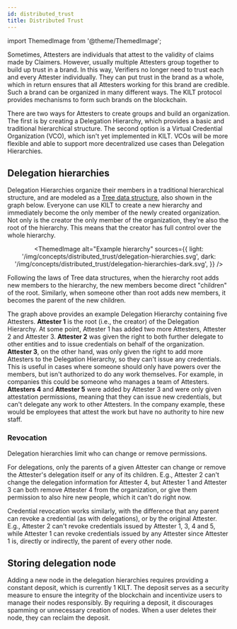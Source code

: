 ```yaml
---
id: distributed_trust
title: Distributed Trust
---
```


import ThemedImage from '@theme/ThemedImage';

Sometimes, Attesters are individuals that attest to the validity of claims made by Claimers.
However, usually multiple Attesters group together to build up trust in a brand.
In this way, Verifiers no longer need to trust each and every Attester individually.
They can put trust in the brand as a whole, which in return ensures that all Attesters working for this brand are credible.
Such a brand can be organized in many different ways.
The KILT protocol provides mechanisms to form such brands on the blockchain.

There are two ways for Attesters to create groups and build an organization.
The first is by creating a Delegation Hierarchy, which provides a basic and traditional hierarchical structure.
The second option is a Virtual Credential Organization (VCO), which isn't yet implemented in KILT.
VCOs will be more flexible and able to support more decentralized use cases than Delegation Hierarchies.

## Delegation hierarchies

Delegation Hierarchies organize their members in a traditional hierarchical structure, and are modeled as a [Tree data structure](https://en.wikipedia.org/wiki/Tree_(data_structure)), also shown in the graph below.
Everyone can use KILT to create a new hierarchy and immediately become the only member of the newly created organization.
Not only is the creator the only member of the organization, they're also the root of the hierarchy.
This means that the creator has full control over the whole hierarchy.

<center>

<ThemedImage
  alt="Example hierarchy"
  sources={{
    light: '/img/concepts/distributed_trust/delegation-hierarchies.svg',
    dark: '/img/concepts/distributed_trust/delegation-hierarchies-dark.svg',
  }}
/>

</center>

Following the laws of Tree data structures, when the hierarchy root adds new members to the hierarchy, the new members become direct "children" of the root.
Similarly, when someone other than root adds new members, it becomes the parent of the new children.

The graph above provides an example Delegation Hierarchy containing five Attesters.
**Attester 1** is the root (i.e., the creator) of the Delegation Hierarchy.
At some point, Attester 1 has added two more Attesters, Attester 2 and Attester 3.
**Attester 2** was given the right to both further delegate to other entities and to issue credentials on behalf of the organization.
**Attester 3**, on the other hand, was only given the right to add more Attesters to the Delegation Hierarchy, so they can't issue any credentials.
This is useful in cases where someone should only have powers over the members, but isn't authorized to do any work themselves.
For example, in companies this could be someone who manages a team of Attesters.
**Attesters 4** and **Attester 5** were added by Attester 3 and were only given attestation permissions, meaning that they can issue new credentials, but can't delegate any work to other Attesters.
In the company example, these would be employees that attest the work but have no authority to hire new staff.

### Revocation

Delegation hierarchies limit who can change or remove permissions.

For delegations, only the parents of a given Attester can change or remove the Attester's delegation itself or any of its children.
E.g., Attester 2 can't change the delegation information for Attester 4, but Attester 1 and Attester 3 can both remove Attester 4 from the organization, or give them permission to also hire new people, which it can't do right now.

Credential revocation works similarly, with the difference that any parent can revoke a credential (as with delegations), or by the original Attester.
E.g., Attester 2 can't revoke credentials issued by Attester 1, 3, 4 and 5, while Attester 1 can revoke credentials issued by any Attester since Attester 1 is, directly or indirectly, the parent of every other node.

## Storing delegation node

Adding a new node in the delegation hierarchies requires providing a constant deposit, which is currently 1 KILT.
The deposit serves as a security measure to ensure the integrity of the blockchain and incentivize users to manage their nodes responsibly. By requiring a deposit, it discourages spamming or unnecessary creation of nodes.
When a user deletes their node, they can reclaim the deposit.